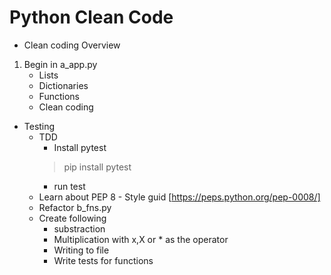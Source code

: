 # Python Clean Code

- Clean coding Overview
1. Begin in a_app.py
    - Lists
    - Dictionaries
    - Functions
    - Clean coding

- Testing
    - TDD
        - Install pytest
         > pip install pytest
        - run test
    - Learn about PEP 8 - Style guid [https://peps.python.org/pep-0008/]
    - Refactor b_fns.py
    - Create following
        - substraction
        - Multiplication with x,X or * as the operator
        - Writing to file
        - Write tests for functions